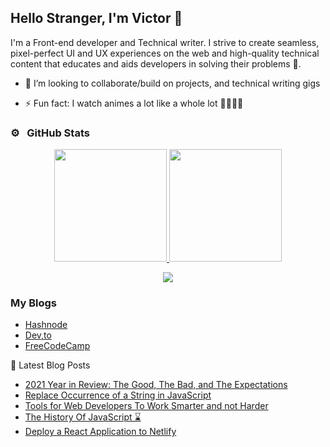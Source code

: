 ## Hello Stranger, I'm Victor 👋

I'm a Front-end developer and Technical writer. I strive to create seamless, pixel-perfect UI and UX experiences on the web and high-quality technical content that educates and aids developers in solving their problems 🥑.
<br/>
 
- 👯 I’m looking to collaborate/build on projects, and technical writing gigs

- ⚡ Fun fact: I watch animes a lot like a whole lot 🚶‍♂️🚶‍♂️

### ⚙️ &nbsp; GitHub Stats

<p align="center">
<a href="https://github.com/victor-cody">
<img height="180em" src="https://github-readme-stats-eight-theta.vercel.app/api?username=victor-cody&show_icons=true&theme=algolia&include_all_commits=true&count_private=true"/>
<img height="180em" src="https://github-readme-stats-eight-theta.vercel.app/api/top-langs/?username=victor-cody&layout=compact&langs_count=8&theme=algolia"/>
</a>
</p>

<p align="center">
<img src="https://komarev.com/ghpvc/?username=victor-cody&color=blueviolet&style=flat">
</p>

### My Blogs
- [Hashnode](https://vickyikechukwu.hashnode.dev/)
- [Dev,to](https://dev.to/mr_victor)
- [FreeCodeCamp](https://www.freecodecamp.org/news/author/victor-ikechukwu/)

📘 Latest Blog Posts

<!-- BLOG-POST-LIST:START -->
- [2021 Year in Review: The Good, The Bad, and The Expectations](https://vickyikechukwu.hashnode.dev/2021-year-in-review-the-good-the-bad-and-the-expectations)
- [Replace Occurrence of a String in JavaScript](https://vickyikechukwu.hashnode.dev/replace-occurrence-of-a-string-in-javascript)
- [Tools for Web Developers To Work Smarter and not Harder](https://vickyikechukwu.hashnode.dev/tools-for-web-developers-to-work-smarter-and-not-harder)
- [The History Of JavaScript ⌛](https://vickyikechukwu.hashnode.dev/the-history-of-javascript)
- [Deploy a React Application to Netlify](https://vickyikechukwu.hashnode.dev/deploy-a-react-application-to-netlify)
<!-- BLOG-POST-LIST:END -->
